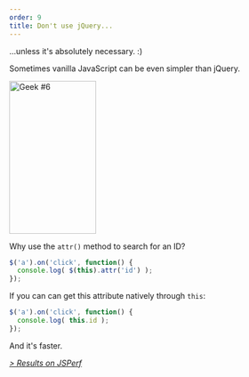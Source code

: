 ```yaml
---
order: 9
title: Don't use jQuery...
---
```


...unless it's absolutely necessary. :)

Sometimes vanilla JavaScript can be even simpler than jQuery.

<div class="img-right">
  <img id="geek-6" class="icos-geek" src="http://browserdiet.com/img/6.png" alt="Geek #6" width="156" height="275" />
</div>

Why use the `attr()` method to search for an ID?

```js
$('a').on('click', function() {
  console.log( $(this).attr('id') );
});
```

If you can can get this attribute natively through `this`:

```js
$('a').on('click', function() {
  console.log( this.id );
});
```

And it's faster.

*[> Results on JSPerf](http://jsperf.com/browser-diet-this-attr-id-vs-this-id)*